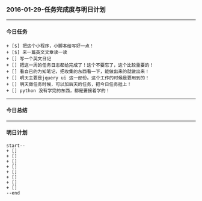 ### 2016-01-29-任务完成度与明日计划

----------------------------------------------------------------------------------------------------------
#### 今日任务
    
    + [$] 把这个小程序，小脚本给写好一点！
    + [$] 来一篇英文文章读一读
    + [] 写一个英文日记
    + [] 把这一周的任务日志都给完成了！这个不要忘了，这个比较重要的！
    + [] 看自已的为知笔记，把收集的东西看一下，能做出来的就做出来！
    + [] 明天主要是jquery ui 这一部份。这个工作的时候是要用到的！
    + [] 明天做任务时候，可以加后天的任务，把今日任务挂上！
    + [] python 没有学完的东西，都是要接着学的！
    
----------------------------------------------------------------------------------------------------------
#### 今日总结


----------------------------------------------------------------------------------------------------------
#### 明日计划
    start--
    + [] 
    + [] 
    + [] 
    + [] 
    + [] 
    + [] 
    + [] 
    + [] 
    --end
